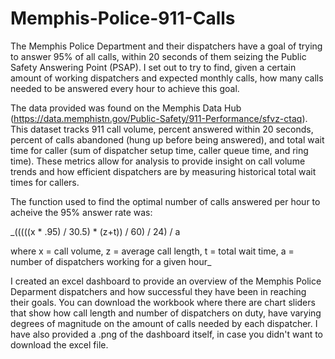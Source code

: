 # Memphis-Police-911-Calls

The Memphis Police Department and their dispatchers have a goal of trying to answer 95% of all calls, within 20 seconds of them seizing the Public Safety Answering Point (PSAP). I set out to try to find, given a certain amount of working dispatchers and expected monthly calls, how many calls needed to be answered every hour to achieve this goal.

The data provided was found on the Memphis Data Hub (https://data.memphistn.gov/Public-Safety/911-Performance/sfvz-ctaq). This dataset tracks 911 call volume, percent answered within 20 seconds, percent of calls abandoned (hung up before being answered), and total wait time for caller (sum of dispatcher setup time, caller queue time, and ring time). These metrics allow for analysis to provide insight on call volume trends and how efficient dispatchers are by measuring historical total wait times for callers. 

The function used to find the optimal number of calls answered per hour to acheive the 95% answer rate was:
  
  _(((((x * .95) / 30.5) * (z+t)) / 60) / 24) / a
  
  where x = call volume, z = average call length, t = total wait time, a = number of dispatchers working for a given hour_
  

I created an excel dashboard to provide an overview of the Memphis Police Deparment dispatchers and how successful they have been in reaching their goals. You can download the workbook where there are chart sliders that show how call length and number of dispatchers on duty, have varying degrees of magnitude on the amount of calls needed by each dispatcher. I have also provided a .png of the dashboard itself, in case you didn't want to download the excel file.  
